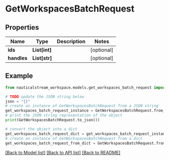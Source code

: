 # GetWorkspacesBatchRequest


## Properties

Name | Type | Description | Notes
------------ | ------------- | ------------- | -------------
**ids** | **List[int]** |  | [optional] 
**handles** | **List[str]** |  | [optional] 

## Example

```python
from nauticalstream_workspace.models.get_workspaces_batch_request import GetWorkspacesBatchRequest

# TODO update the JSON string below
json = "{}"
# create an instance of GetWorkspacesBatchRequest from a JSON string
get_workspaces_batch_request_instance = GetWorkspacesBatchRequest.from_json(json)
# print the JSON string representation of the object
print(GetWorkspacesBatchRequest.to_json())

# convert the object into a dict
get_workspaces_batch_request_dict = get_workspaces_batch_request_instance.to_dict()
# create an instance of GetWorkspacesBatchRequest from a dict
get_workspaces_batch_request_from_dict = GetWorkspacesBatchRequest.from_dict(get_workspaces_batch_request_dict)
```
[[Back to Model list]](../README.md#documentation-for-models) [[Back to API list]](../README.md#documentation-for-api-endpoints) [[Back to README]](../README.md)


